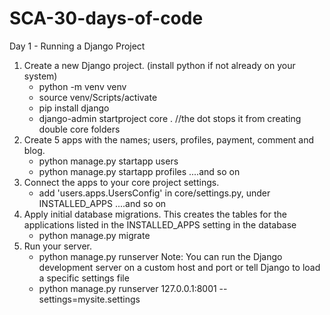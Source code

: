 # SCA-30-days-of-code

Day 1 - Running a Django Project

1. Create a new Django project. (install python if not already on your system)
    - python -m venv venv
    - source venv/Scripts/activate
    - pip install django
    - django-admin startproject core . //the dot stops it from creating double core folders
2. Create 5 apps with the names; users, profiles, payment, comment and blog.
    - python manage.py startapp users
    - python manage.py startapp profiles  ....and so on
3. Connect the apps to your core project settings.
    - add 'users.apps.UsersConfig' in core/settings.py, under INSTALLED_APPS   ....and so on
4.  Apply initial database migrations. This creates the tables for the applications listed in the INSTALLED_APPS setting in the database
    - python manage.py migrate
4. Run your server.
    - python manage.py runserver
Note: You can run the Django development server on a custom host and port or tell Django to load a specific settings file
    - python manage.py runserver 127.0.0.1:8001 --settings=mysite.settings